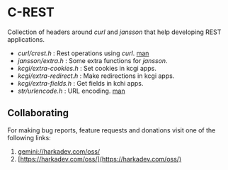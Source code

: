 # C-REST

Collection of headers around *curl* and *jansson* that
help developing REST applications.

+ *curl/crest.h*          : Rest operations using *curl*. [man](doc/crest.3.md)
+ *jansson/extra.h*       : Some extra functions for *jansson*.
+ *kcgi/extra-cookies.h*  : Set cookies in kcgi apps.
+ *kcgi/extra-redirect.h* : Make redirections in kcgi apps.
+ *kcgi/extra-fields.h*   : Get fields in kchi apps.
+ *str/urlencode.h*       : URL encoding. [man](doc/urlencode.3.md)

## Collaborating

For making bug reports, feature requests and donations visit one of the
following links:

1. [gemini://harkadev.com/oss/](gemini://harkadev.com/oss/)
2. [https://harkadev.com/oss/](https://harkadev.com/oss/)

